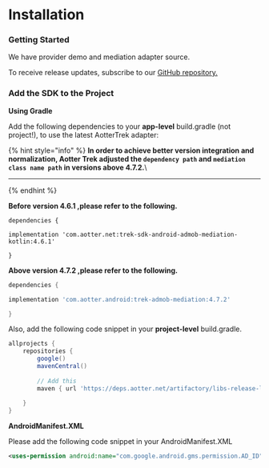 # Installation

### Getting Started

We have provider demo and mediation adapter source.

To receive release updates, subscribe to our [GitHub repository.](https://github.com/aotter/aotter-trek-mediation-android)

### Add the SDK to the Project

**Using Gradle**

Add the following dependencies to your **app-level** build.gradle (not project!), to use the latest AotterTrek adapter:

{% hint style="info" %}
**In order to achieve better version integration and normalization, Aotter Trek adjusted the `dependency path` and `mediation class name path` in versions above 4.7.2.**\
****
{% endhint %}

**Before version 4.6.1 ,please refer to the following.**

```
dependencies {

implementation 'com.aotter.net:trek-sdk-android-admob-mediation-kotlin:4.6.1'

}
```

**Above version 4.7.2 ,please refer to the following.**

```groovy
dependencies {

implementation 'com.aotter.android:trek-admob-mediation:4.7.2'

}
```

Also, add the following code snippet in your **project-level** build.gradle.

```groovy
allprojects {
    repositories {
        google()
        mavenCentral()
        
        // Add this
        maven { url 'https://deps.aotter.net/artifactory/libs-release-local' }
        
    }
}
```

**AndroidManifest.XML**

Please add the following code snippet in your AndroidManifest.XML

```xml
<uses-permission android:name="com.google.android.gms.permission.AD_ID" />
```
